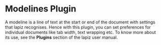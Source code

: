 # Modelines Plugin

A modeline is a line of text at the start or end of the document with settings that lapiz recognises. Hence with this plugin, you can set preferences for individual documents like tab width, text wrapping etc. To know more about its use, see the **Plugins** section of the lapiz user manual. 